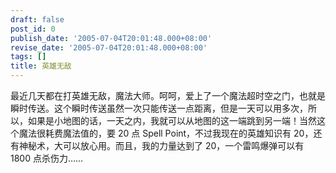 ```yaml
---
draft: false
post_id: 0
publish_date: '2005-07-04T20:01:48.000+08:00'
revise_date: '2005-07-04T20:01:48.000+08:00'
tags: []
title: 英雄无敌
---
```


最近几天都在打英雄无敌，魔法大师。呵呵，爱上了一个魔法超时空之门，也就是瞬时传送。这个瞬时传送虽然一次只能传送一点距离，但是一天可以用多次，所以，如果是小地图的话，一天之内，我就可以从地图的这一端跳到另一端！当然这个魔法很耗费魔法值的，要 20 点 Spell Point，不过我现在的英雄知识有 20，还有神秘术，大可以放心用。而且，我的力量达到了 20，一个雷鸣爆弹可以有 1800 点杀伤力……
